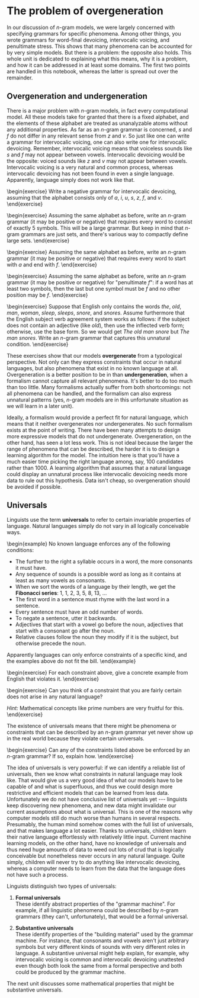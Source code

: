 # The problem of overgeneration

In our discussion of $n$-gram models, we were largely concerned with specifying grammars for specific phenomena.
Among other things, you wrote grammars for word-final devoicing, intervocalic voicing, and penultimate stress.
This shows that many phenomena can be accounted for by very simple models.
But there is a problem: the opposite also holds.
This whole unit is dedicated to explaining what this means, why it is a problem, and how it can be addressed in at least some domains.
The first two points are handled in this notebook, whereas the latter is spread out over the remainder.

## Overgeneration and undergeneration

There is a major problem with $n$-gram models, in fact every computational model.
All these models take for granted that there is a fixed alphabet, and the elements of these alphabet are treated as unanalyzable atoms without any additional properties.
As far as an $n$-gram grammar is concerned, *s* and *f* do not differ in any relevant sense from *z* and *v*.
So just like one can write a grammar for intervocalic voicing, one can also write one for intervocalic devoicing.
Remember, intervocalic voicing means that voiceless sounds like *s* and *f* may not appear between vowels.
Intervocalic devoicing would be the opposite: voiced sounds like *z* and *v* may not appear between vowels.
Intervocalic voicing is a very natural and common process, whereas intervocalic devoicing has not been found in even a single language.
Apparently, language simply does not work like that.

\begin{exercise}
Write a negative grammar for intervocalic devoicing, assuming that the alphabet consists only of
*a*,
*i*,
*u*,
*s*,
*z*,
*f*,
and
*v*.
\end{exercise}

\begin{exercise}
Assuming the same alphabet as before,
write an $n$-gram grammar (it may be positive or negative) that requires every word to consist of exactly 5 symbols.
This will be a large grammar.
But keep in mind that $n$-gram grammars are just sets, and there's various way to compactly define large sets.
\end{exercise}

\begin{exercise}
Assuming the same alphabet as before,
write an $n$-gram grammar (it may be positive or negative) that requires every word to start with
*a*
and end with
*f*.
\end{exercise}

\begin{exercise}
Assuming the same alphabet as before,
write an $n$-gram grammar (it may be positive or negative) for "penultimate *f*":
if a word has at least two symbols, then the last but one symbol must be *f* and no other position may be *f*.
\end{exercise}

\begin{exercise}
Suppose that English only contains the words
*the*,
*old*,
*man*,
*woman*,
*sleep*,
*sleeps*,
*snore*,
and
*snores*.
Assume furthermore that the English subject verb agreement system works as follows:
if the subject does not contain an adjective (like *old*),
then use the inflected verb form; otherwise, use the base form.
So we would get *The old man snore* but *The man snores*.
Write an $n$-gram grammar that captures this unnatural condition.
\end{exercise}

These exercises show that our models **overgenerate** from a typological perspective.
Not only can they express constraints that occur in natural languages, but also phenomena that exist in no known language at all.
Overgeneration is a better position to be in than **undergeneration**, when a formalism cannot capture all relevant phenomena.
It's better to do too much than too little.
Many formalisms actually suffer from both shortcomings: not all phenomena can be handled, and the formalism can also express unnatural patterns (yes, $n$-gram models are in this unfortunate situation as we will learn in a later unit).

Ideally, a formalism would provide a perfect fit for natural language, which means that it neither overgenerates nor undergenerates.
No such formalism exists at the point of writing.
There have been many attempts to design more expressive models that do not undergenerate.
Overgeneration, on the other hand, has seen a lot less work.
This is not ideal because the larger the range of phenomena that can be described, the harder it is to design a learning algorithm for the model.
The intuition here is that you'll have a much easier time picking the right language among, say, 100 candidates rather than 1000.
A learning algorithm that assumes that a natural language could display an unnatural process like intervocalic devoicing needs more data to rule out this hypothesis.
Data isn't cheap, so overgeneration should be avoided if possible.


## Universals

Linguists use the term **universals** to refer to certain invariable properties of language.
Natural languages simply do not vary in all logically conceivable ways.

\begin{example}
No known language enforces any of the following conditions:


- The further to the right a syllable occurs in a word, the more consonants it must have.
- Any sequence of sounds is a possible word as long as it contains at least as many vowels as consonants.
- When we sort the words of a language by their length, we get the **Fibonacci series**: 1, 1, 2, 3, 5, 8, 13, ...
- The first word in a sentence must rhyme with the last word in a sentence.
- Every sentence must have an odd number of words.
- To negate a sentence, utter it backwards.
- Adjectives that start with a vowel go before the noun, adjectives that start with a consonant go after the noun.
- Relative clauses follow the noun they modify if it is the subject, but otherwise precede the noun.


Apparently languages can only enforce constraints of a specific kind, and the examples above do not fit the bill.
\end{example}

\begin{exercise}
For each constraint above, give a concrete example from English that violates it.
\end{exercise}

\begin{exercise}
Can you think of a constraint that you are fairly certain does not arise in any natural language?


*Hint:* Mathematical concepts like prime numbers are very fruitful for this.
\end{exercise}

The existence of universals means that there might be phenomena or constraints that can be described by an $n$-gram grammar yet never show up in the real world because they violate certain universals.

\begin{exercise}
Can any of the constraints listed above be enforced by an $n$-gram grammar?
If so, explain how.
\end{exercise}

The idea of universals is very powerful: if we can identify a reliable list of universals, then we know what constraints in natural language may look like.
That would give us a very good idea of what our models have to be capable of and what is superfluous, and thus we could design more restrictive and efficient models that can be learned from less data.
Unfortunately we do not have conclusive list of universals yet --- linguists keep discovering new phenomena, and new data might invalidate our current assumptions about what is universal.
This is one of the reasons why computer models still do much worse than humans in several respects.
Presumably, the human mind somehow comes with the full list of universals, and that makes language a lot easier.
Thanks to universals, children learn their native language effortlessly with relatively little input.
Current machine learning models, on the other hand, have no knowledge of universals and thus need huge amounts of data to weed out lots of crud that is logically conceivable but nonetheless never occurs in any natural language.
Quite simply, children will never try to do anything like intervocalic devoicing, whereas a computer needs to learn from the data that the language does not have such a process.

Linguists distinguish two types of universals:

1.  **Formal universals**  
    These identify abstract properties of the "grammar machine".
    For example, if all linguistic phenomena could be described by $n$-gram grammars (they can't, unfortunately), that would be a formal universal.

1.  **Substantive universals**  
    These identify properties of the "building material" used by the grammar machine.
    For instance, that consonants and vowels aren't just arbitrary symbols but very different kinds of sounds with very different roles in language.
    A substantive universal might help explain, for example, why intervocalic voicing is common and intervocalic devoicing unattested even though both look the same from a formal perspective and both could be produced by the grammar machine.

The next unit discusses some mathematical properties that might be substantive universals.
